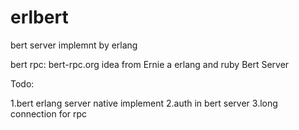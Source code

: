 erlbert
=======

bert server implemnt by erlang

bert rpc: bert-rpc.org
idea from Ernie a erlang and ruby Bert Server

Todo:


1.bert erlang server native implement
2.auth in bert server
3.long connection for rpc
